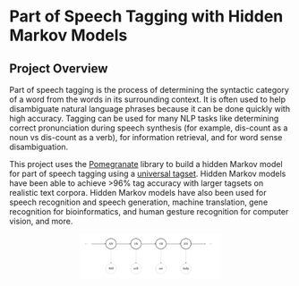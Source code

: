 # Part of Speech Tagging with Hidden Markov Models
 
## Project Overview

Part of speech tagging is the process of determining the syntactic category of a word from the words in its surrounding context. It is often used to help disambiguate natural language phrases because it can be done quickly with high accuracy. Tagging can be used for many NLP tasks like determining correct pronunciation during speech synthesis (for example, dis-count as a noun vs dis-count as a verb), for information retrieval, and for word sense disambiguation.

This project uses the [Pomegranate](https://github.com/jmschrei/pomegranate) library to build a hidden Markov model for part of speech tagging using a [universal tagset](http://www.petrovi.de/data/universal.pdf). Hidden Markov models have been able to achieve >96% tag accuracy with larger tagsets on realistic text corpora. Hidden Markov models have also been used for speech recognition and speech generation, machine translation, gene recognition for bioinformatics, and human gesture recognition for computer vision, and more.

<p align="center">
  <img src="./_post-hmm.png" width=50% height=50% />
</p>
